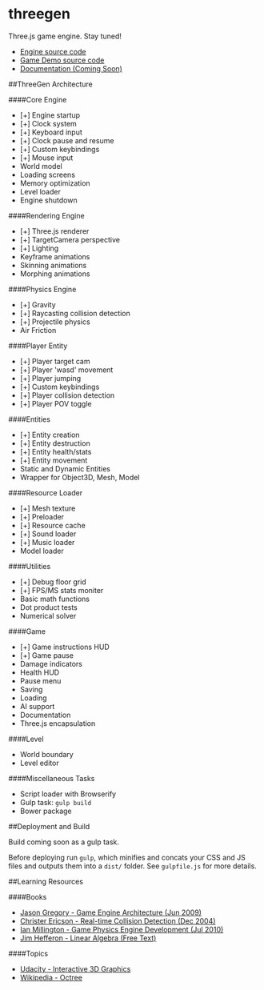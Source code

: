 threegen
========

Three.js game engine. Stay tuned!

* [Engine source code](https://github.com/codenameyau/threegen/tree/master/app/assets/js/lib/engine)
* [Game Demo source code](https://github.com/codenameyau/threegen/tree/master/app/assets/js/game)
* [Documentation (Coming Soon)](https://github.com/codenameyau/threegen/wiki)


##ThreeGen Architecture

####Core Engine
* [+] Engine startup
* [+] Clock system
* [+] Keyboard input
* [+] Clock pause and resume
* [+] Custom keybindings
* [+] Mouse input
* World model
* Loading screens
* Memory optimization
* Level loader
* Engine shutdown

####Rendering Engine
* [+] Three.js renderer
* [+] TargetCamera perspective
* [+] Lighting
* Keyframe animations
* Skinning animations
* Morphing animations

####Physics Engine
* [+] Gravity
* [+] Raycasting collision detection
* [+] Projectile physics
* Air Friction

####Player Entity
* [+] Player target cam
* [+] Player 'wasd' movement
* [+] Player jumping
* [+] Custom keybindings
* [+] Player collision detection
* [+] Player POV toggle

####Entities
* [+] Entity creation
* [+] Entity destruction
* [+] Entity health/stats
* [+] Entity movement
* Static and Dynamic Entities
* Wrapper for Object3D, Mesh, Model

####Resource Loader
* [+] Mesh texture
* [+] Preloader
* [+] Resource cache
* [+] Sound loader
* [+] Music loader
* Model loader

####Utilities
* [+] Debug floor grid
* [+] FPS/MS stats moniter
* Basic math functions
* Dot product tests
* Numerical solver

####Game
* [+] Game instructions HUD
* [+] Game pause
* Damage indicators
* Health HUD
* Pause menu
* Saving
* Loading
* AI support
* Documentation
* Three.js encapsulation

####Level
* World boundary
* Level editor

####Miscellaneous Tasks
* Script loader with Browserify
* Gulp task: `gulp build`
* Bower package



##Deployment and Build

Build coming soon as a gulp task.

Before deploying run `gulp`, which minifies and concats your CSS and JS files
and outputs them into a `dist/` folder. See `gulpfile.js` for more details.


##Learning Resources

####Books
* [Jason Gregory - Game Engine Architecture (Jun 2009)](http://www.gameenginebook.com/index.html)
* [Christer Ericson - Real-time Collision Detection (Dec 2004)](http://realtimecollisiondetection.net/)
* [Ian Millington - Game Physics Engine Development (Jul 2010)](http://procyclone.com/)
* [Jim Hefferon - Linear Algebra (Free Text)](http://joshua.smcvt.edu/linearalgebra/)

####Topics
* [Udacity - Interactive 3D Graphics](https://www.udacity.com/course/cs291)
* [Wikipedia - Octree](https://en.wikipedia.org/wiki/Octree)

